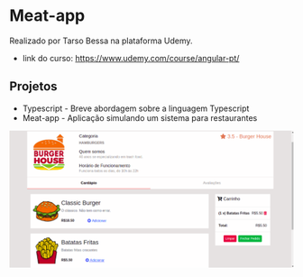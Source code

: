 # Meat-app

Realizado por Tarso Bessa na plataforma Udemy.

- link do curso: https://www.udemy.com/course/angular-pt/

## Projetos

- Typescript - Breve abordagem sobre a linguagem Typescript
- Meat-app - Aplicação simulando um sistema para restaurantes

![](https://github.com/leandrobeandrade/curso-angular6/blob/master/details.png)
